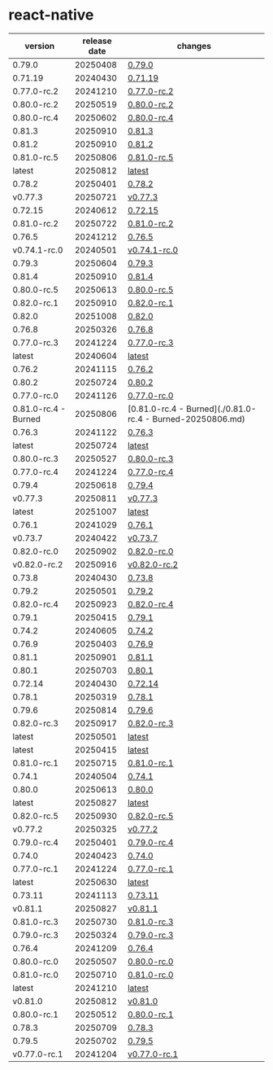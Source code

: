 # react-native	


|version|release date|changes|
|---|---|---|
|0.79.0|20250408|[0.79.0](./0.79.0-20250408.md)|
|0.71.19|20240430|[0.71.19](./0.71.19-20240430.md)|
|0.77.0-rc.2|20241210|[0.77.0-rc.2](./0.77.0-rc.2-20241210.md)|
|0.80.0-rc.2|20250519|[0.80.0-rc.2](./0.80.0-rc.2-20250519.md)|
|0.80.0-rc.4|20250602|[0.80.0-rc.4](./0.80.0-rc.4-20250602.md)|
|0.81.3|20250910|[0.81.3](./0.81.3-20250910.md)|
|0.81.2|20250910|[0.81.2](./0.81.2-20250910.md)|
|0.81.0-rc.5|20250806|[0.81.0-rc.5](./0.81.0-rc.5-20250806.md)|
|latest|20250812|[latest](./latest-20250812.md)|
|0.78.2|20250401|[0.78.2](./0.78.2-20250401.md)|
|v0.77.3|20250721|[v0.77.3](./v0.77.3-20250721.md)|
|0.72.15|20240612|[0.72.15](./0.72.15-20240612.md)|
|0.81.0-rc.2|20250722|[0.81.0-rc.2](./0.81.0-rc.2-20250722.md)|
|0.76.5|20241212|[0.76.5](./0.76.5-20241212.md)|
|v0.74.1-rc.0|20240501|[v0.74.1-rc.0](./v0.74.1-rc.0-20240501.md)|
|0.79.3|20250604|[0.79.3](./0.79.3-20250604.md)|
|0.81.4|20250910|[0.81.4](./0.81.4-20250910.md)|
|0.80.0-rc.5|20250613|[0.80.0-rc.5](./0.80.0-rc.5-20250613.md)|
|0.82.0-rc.1|20250910|[0.82.0-rc.1](./0.82.0-rc.1-20250910.md)|
|0.82.0|20251008|[0.82.0](./0.82.0-20251008.md)|
|0.76.8|20250326|[0.76.8](./0.76.8-20250326.md)|
|0.77.0-rc.3|20241224|[0.77.0-rc.3](./0.77.0-rc.3-20241224.md)|
|latest|20240604|[latest](./latest-20240604.md)|
|0.76.2|20241115|[0.76.2](./0.76.2-20241115.md)|
|0.80.2|20250724|[0.80.2](./0.80.2-20250724.md)|
|0.77.0-rc.0|20241126|[0.77.0-rc.0](./0.77.0-rc.0-20241126.md)|
|0.81.0-rc.4 - Burned|20250806|[0.81.0-rc.4 - Burned](./0.81.0-rc.4 - Burned-20250806.md)|
|0.76.3|20241122|[0.76.3](./0.76.3-20241122.md)|
|latest|20250724|[latest](./latest-20250724.md)|
|0.80.0-rc.3|20250527|[0.80.0-rc.3](./0.80.0-rc.3-20250527.md)|
|0.77.0-rc.4|20241224|[0.77.0-rc.4](./0.77.0-rc.4-20241224.md)|
|0.79.4|20250618|[0.79.4](./0.79.4-20250618.md)|
|v0.77.3|20250811|[v0.77.3](./v0.77.3-20250811.md)|
|latest|20251007|[latest](./latest-20251007.md)|
|0.76.1|20241029|[0.76.1](./0.76.1-20241029.md)|
|v0.73.7|20240422|[v0.73.7](./v0.73.7-20240422.md)|
|0.82.0-rc.0|20250902|[0.82.0-rc.0](./0.82.0-rc.0-20250902.md)|
|v0.82.0-rc.2|20250916|[v0.82.0-rc.2](./v0.82.0-rc.2-20250916.md)|
|0.73.8|20240430|[0.73.8](./0.73.8-20240430.md)|
|0.79.2|20250501|[0.79.2](./0.79.2-20250501.md)|
|0.82.0-rc.4|20250923|[0.82.0-rc.4](./0.82.0-rc.4-20250923.md)|
|0.79.1|20250415|[0.79.1](./0.79.1-20250415.md)|
|0.74.2|20240605|[0.74.2](./0.74.2-20240605.md)|
|0.76.9|20250403|[0.76.9](./0.76.9-20250403.md)|
|0.81.1|20250901|[0.81.1](./0.81.1-20250901.md)|
|0.80.1|20250703|[0.80.1](./0.80.1-20250703.md)|
|0.72.14|20240430|[0.72.14](./0.72.14-20240430.md)|
|0.78.1|20250319|[0.78.1](./0.78.1-20250319.md)|
|0.79.6|20250814|[0.79.6](./0.79.6-20250814.md)|
|0.82.0-rc.3|20250917|[0.82.0-rc.3](./0.82.0-rc.3-20250917.md)|
|latest|20250501|[latest](./latest-20250501.md)|
|latest|20250415|[latest](./latest-20250415.md)|
|0.81.0-rc.1|20250715|[0.81.0-rc.1](./0.81.0-rc.1-20250715.md)|
|0.74.1|20240504|[0.74.1](./0.74.1-20240504.md)|
|0.80.0|20250613|[0.80.0](./0.80.0-20250613.md)|
|latest|20250827|[latest](./latest-20250827.md)|
|0.82.0-rc.5|20250930|[0.82.0-rc.5](./0.82.0-rc.5-20250930.md)|
|v0.77.2|20250325|[v0.77.2](./v0.77.2-20250325.md)|
|0.79.0-rc.4|20250401|[0.79.0-rc.4](./0.79.0-rc.4-20250401.md)|
|0.74.0|20240423|[0.74.0](./0.74.0-20240423.md)|
|0.77.0-rc.1|20241224|[0.77.0-rc.1](./0.77.0-rc.1-20241224.md)|
|latest|20250630|[latest](./latest-20250630.md)|
|0.73.11|20241113|[0.73.11](./0.73.11-20241113.md)|
|v0.81.1|20250827|[v0.81.1](./v0.81.1-20250827.md)|
|0.81.0-rc.3|20250730|[0.81.0-rc.3](./0.81.0-rc.3-20250730.md)|
|0.79.0-rc.3|20250324|[0.79.0-rc.3](./0.79.0-rc.3-20250324.md)|
|0.76.4|20241209|[0.76.4](./0.76.4-20241209.md)|
|0.80.0-rc.0|20250507|[0.80.0-rc.0](./0.80.0-rc.0-20250507.md)|
|0.81.0-rc.0|20250710|[0.81.0-rc.0](./0.81.0-rc.0-20250710.md)|
|latest|20241210|[latest](./latest-20241210.md)|
|v0.81.0|20250812|[v0.81.0](./v0.81.0-20250812.md)|
|0.80.0-rc.1|20250512|[0.80.0-rc.1](./0.80.0-rc.1-20250512.md)|
|0.78.3|20250709|[0.78.3](./0.78.3-20250709.md)|
|0.79.5|20250702|[0.79.5](./0.79.5-20250702.md)|
|v0.77.0-rc.1|20241204|[v0.77.0-rc.1](./v0.77.0-rc.1-20241204.md)|
